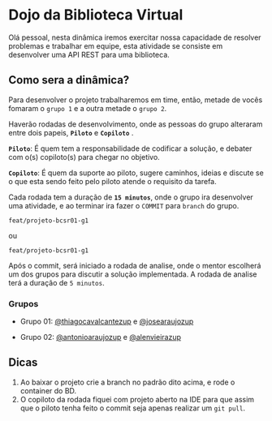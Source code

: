 # Dojo da Biblioteca Virtual

Olá pessoal, nesta dinâmica iremos exercitar nossa capacidade de resolver problemas e trabalhar em equipe, esta atividade se consiste em desenvolver uma API REST para uma biblioteca. 

## Como sera a dinâmica?

Para desenvolver o projeto trabalharemos em time, então, metade de vocês fomaram o `grupo 1` e a outra metade o `grupo 2`.

Haverão rodadas de desenvolvimento, onde as pessoas do grupo alteraram entre dois papeis, **`Piloto`**  e **`Copiloto`** .

**`Piloto`**: É quem tem a responsabilidade de codificar a solução, e debater com o(s) copiloto(s) para chegar no objetivo.


**`Copiloto`**: É quem da suporte ao piloto, sugere caminhos, ideias e discute se o que esta sendo feito pelo piloto atende o requisito da tarefa. 

Cada rodada tem a duração de **`15 minutos`**,  onde o grupo ira desenvolver uma atividade, e ao terminar ira fazer o `COMMIT` para `branch` do grupo. 

``` 
feat/projeto-bcsr01-g1
```

ou  

``` 
feat/projeto-bcsr01-g1
```

Após o commit, será iniciado a rodada de analise, onde o mentor escolherá um dos grupos para discutir a solução implementada. A rodada de analise terá a duração de `5 minutos`.



### Grupos

- Grupo 01: [@thiagocavalcantezup](https://github.com/thiagocavalcantezup) e [@josearaujozup](https://github.com/josearaujozup)

- Grupo 02: [@antonioaraujozup](https://github.com/antonioaraujozup) e [@alenvieirazup](https://github.com/alenvieirazup)

## Dicas

1. Ao baixar o projeto crie a branch no padrão dito acima, e rode o container do BD.
2. O copiloto da rodada fiquei com projeto aberto na IDE para que assim que o piloto tenha feito o commit seja apenas realizar um `git pull`.
